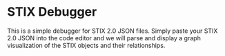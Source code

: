 # STIX Debugger

This is a simple debugger for STIX 2.0 JSON files. Simply paste your STIX 2.0 JSON into the code editor and we will parse and display a graph visualization of the STIX objects and their relationships.
